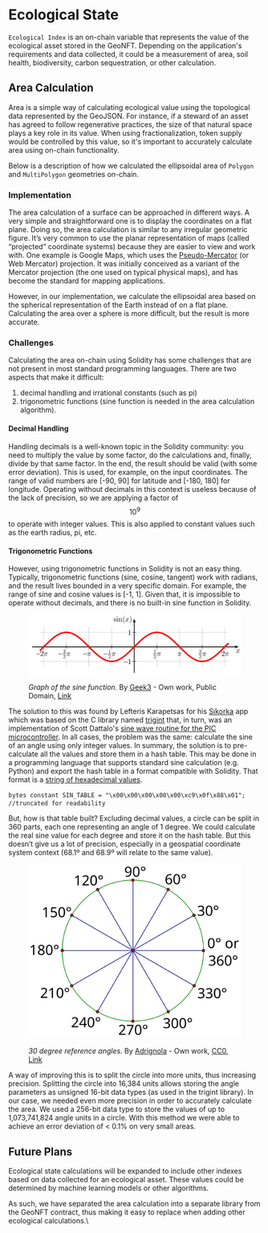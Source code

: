 # Ecological State

`Ecological Index` is an on-chain variable that represents the value of the ecological asset stored in the GeoNFT. Depending on the application's requirements and data collected, it could be a measurement of area, soil health, biodiversity, carbon sequestration, or other calculation.

## Area Calculation

Area is a simple way of calculating ecological value using the topological data represented by the GeoJSON. For instance, if a steward of an asset has agreed to follow regenerative practices, the size of that natural space plays a key role in its value. When using fractionalization, token supply would be controlled by this value, so it's important to accurately calculate area using on-chain functionality.

Below is a description of how we calculated the ellipsoidal area of `Polygon` and `MultiPolygon` geometries on-chain.

### Implementation

The area calculation of a surface can be approached in different ways. A very simple and straightforward one is to display the coordinates on a flat plane. Doing so, the area calculation is similar to any irregular geometric figure. It’s very common to use the planar representation of maps (called “projected” coordinate systems) because they are easier to view and work with. One example is Google Maps, which uses the [Pseudo-Mercator](https://en.wikipedia.org/wiki/Web\_Mercator\_projection) (or Web Mercator) projection. It was initially conceived as a variant of the Mercator projection (the one used on typical physical maps), and has become the standard for mapping applications.

However, in our implementation, we calculate the ellipsoidal area based on the spherical representation of the Earth instead of on a flat plane. Calculating the area over a sphere is more difficult, but the result is more accurate.

### Challenges

Calculating the area on-chain using Solidity has some challenges that are not present in most standard programming languages. There are two aspects that make it difficult:

1. decimal handling and irrational constants (such as pi)
2. trigonometric functions (sine function is needed in the area calculation algorithm).

#### Decimal Handling

Handling decimals is a well-known topic in the Solidity community: you need to multiply the value by some factor, do the calculations and, finally, divide by that same factor. In the end, the result should be valid (with some error deviation). This is used, for example, on the input coordinates. The range of valid numbers are \[-90, 90] for latitude and \[-180, 180] for longitude. Operating without decimals in this context is useless because of the lack of precision, so we are applying a factor of $$10^9$$ to operate with integer values. This is also applied to constant values such as the earth radius, pi, etc.

#### Trigonometric Functions

However, using trigonometric functions in Solidity is not an easy thing. Typically, trigonometric functions (sine, cosine, tangent) work with radians, and the result lives bounded in a very specific domain. For example, the range of sine and cosine values is \[-1, 1]. Given that, it is impossible to operate without decimals, and there is no built-in sine function in Solidity.

<figure><img src="../.gitbook/assets/Sine.svg" alt=""><figcaption><p><em>Graph of the sine function.</em> By <a href="http://commons.wikimedia.org/wiki/User:Geek3">Geek3</a> - Own work, Public Domain, <a href="https://commons.wikimedia.org/w/index.php?curid=4013293">Link</a></p></figcaption></figure>

The solution to this was found by Lefteris Karapetsas for his [Sikorka](https://github.com/Sikorkaio/sikorka/blob/master/contracts/trigonometry.sol) app which was based on the C library named [trigint](https://www.dribin.org/dave/trigint/) that, in turn, was an implementation of Scott Dattalo's [sine wave routine for the PIC microcontroller](http://web.archive.org/web/20120301144605/http://www.dattalo.com/technical/software/pic/picsine.html). In all cases, the problem was the same: calculate the sine of an angle using only integer values. In summary, the solution is to pre-calculate all the values and store them in a hash table. This may be done in a programming language that supports standard sine calculation (e.g. Python) and export the hash table in a format compatible with Solidity. That format is a [string of hexadecimal values](https://github.com/AstralProtocol/geonft-registry-poc/blob/main/packages/hardhat-ts/lib/Trigonometry.sol#L33).

```solidity
bytes constant SIN_TABLE = "\x00\x00\x00\x00\x00\xc9\x0f\x88\x01"; //truncated for readability
```

But, how is that table built? Excluding decimal values, a circle can be split in 360 parts, each one representing an angle of 1 degree. We could calculate the real sine value for each degree and store it on the hash table. But this doesn’t give us a lot of precision, especially in a geospatial coordinate system context (68.1º and 68.9º will relate to the same value).

<figure><img src="../.gitbook/assets/30_degree_reference_angles.svg" alt=""><figcaption><p><em>30 degree reference angles.</em> By <a href="https://commons.wikimedia.org/wiki/User:Adrignola">Adrignola</a> - Own work, <a href="http://creativecommons.org/publicdomain/zero/1.0/deed.en">CC0</a>, <a href="https://commons.wikimedia.org/w/index.php?curid=12885430">Link</a></p></figcaption></figure>

A way of improving this is to split the circle into more units, thus increasing precision. Splitting the circle into 16,384 units allows storing the angle parameters as unsigned 16-bit data types (as used in the trigint library). In our case, we needed even more precision in order to accurately calculate the area. We used a 256-bit data type to store the values of up to 1,073,741,824 angle units in a circle. With this method we were able to achieve an error deviation of < 0.1% on very small areas.

## Future Plans

Ecological state calculations will be expanded to include other indexes based on data collected for an ecological asset. These values could be determined by machine learning models or other algorithms.

As such, we have separated the area calculation into a separate library from the GeoNFT contract, thus making it easy to replace when adding other ecological calculations.\
